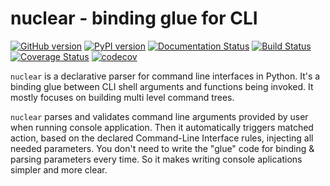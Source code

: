 # nuclear - binding glue for CLI
[![GitHub version](https://badge.fury.io/gh/igrek51%2Fnuclear.svg)](https://github.com/igrek51/nuclear)
[![PyPI version](https://badge.fury.io/py/nuclear.svg)](https://pypi.org/project/nuclear)
[![Documentation Status](https://readthedocs.org/projects/nuclear-py/badge/?version=latest)](https://nuclear-py.readthedocs.io/en/latest/?badge=latest)
[![Build Status](https://travis-ci.org/igrek51/nuclear.svg?branch=master)](https://travis-ci.org/igrek51/nuclear)
[![Coverage Status](https://coveralls.io/repos/github/igrek51/nuclear/badge.svg?branch=master)](https://coveralls.io/github/igrek51/nuclear?branch=master)
[![codecov](https://codecov.io/gh/igrek51/nuclear/branch/master/graph/badge.svg)](https://codecov.io/gh/igrek51/nuclear)


`nuclear` is a declarative parser for command line interfaces in Python.
It's a binding glue between CLI shell arguments and functions being invoked.
It mostly focuses on building multi level command trees.

`nuclear` parses and validates command line arguments provided by user when running console application.
Then it automatically triggers matched action, based on the declared Command-Line Interface rules, injecting all needed parameters.
You don't need to write the "glue" code for binding & parsing parameters every time.
So it makes writing console aplications simpler and more clear.


